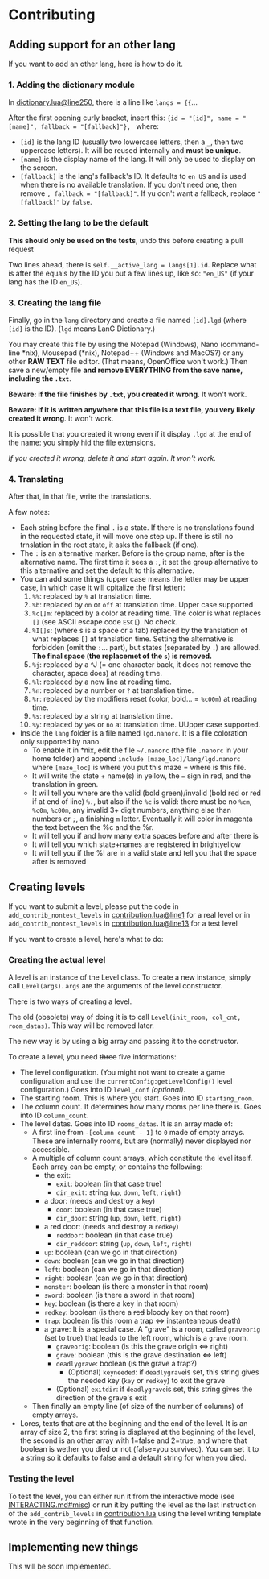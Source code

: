 # Contributing

## Adding support for an other lang
If you want to add an other lang, here is how to do it.

### 1. Adding the dictionary module
In [dictionary.lua@line250](dictionary.lua#L250), there is a line like `langs = {{`...

After the first opening curly bracket, insert this:
`{id = "[id]", name = "[name]", fallback = "[fallback]"}, `
where:
- `[id]` is the lang ID (usually two lowercase letters, then a `_`, then two uppercase letters). It will be reused internally and **must be unique**.
- `[name]` is the display name of the lang. It will only be used to display on the screen.
- `[fallback]` is the lang's fallback's ID. It defaults to `en_US` and is used when there is no available translation. If you don't need one, then remove `, fallback = "[fallback]"`. If yu don't want a fallback, replace `"[fallback]"` by `false`.

### 2. Setting the lang to be the default
**This should only be used on the tests**, undo this before creating a pull request

Two lines ahead, there is `self.__active_lang = langs[1].id`. Replace what is after the equals by the ID you put a few lines up, like so: `"en_US"` (if your lang has the ID `en_US`).

### 3. Creating the lang file
Finally, go in the `lang` directory and create a file named `[id].lgd` (where `[id]` is the ID). (`lgd` means LanG Dictionary.)

You may create this file by using the Notepad (Windows), Nano (command-line *nix), Mousepad (*nix), Notepad++ (Windows and MacOS?) or any other **RAW TEXT** file editor. (That means, OpenOffice won't work.)
Then save a new/empty file **and remove EVERYTHING from the save name, including the `.txt`**.

**Beware: if the file finishes by `.txt`, you created it wrong**. It won't work.

**Beware: if it is written anywhere that this file is a text file, you very likely created it wrong**. It won't work.

It is possible that you created it wrong even if it display `.lgd` at the end of the name: you simply hid the file extensions.

*If you created it wrong, delete it and start again. It won't work.*

### 4. Translating
After that, in that file, write the translations.

A few notes:
- Each string before the final `.` is a state. If there is no translations found in the requested state, it will move one step up. If there is still no trnslation in the root state, it asks the fallback (if one).
- The `:` is an alternative marker. Before is the group name, after is the alternative name. The first time it sees a `:`, it set the group alternative to this alternative and set the default to this alternative.
- You can add some things (upper case means the letter may be upper case, in which case it will cpitalize the first letter):
  1. `%%`: replaced by `%` at translation time.
  2. `%b`: replaced by `on` or `off` at translation time. Upper case supported
  3. `%c[]m`: replaced by a color at reading time. The color is what replaces `[]` (see ASCII escape code `ESC[`). No check.
  4. `%I[]s`: (where s is a space or a tab) replaced by the translation of what replaces `[]` at translation time. Setting the alternative is forbidden (omit the `:`... part), but states (separated by `.`) are allowed. **The final space (the replacemet of the `s`) is removed.**
  5. `%j`: replaced by a ^J (= one character back, it does not remove the character, space does) at reading time.
  6. `%l`: replaced by a new line at reading time.
  7. `%n`: replaced by a number or `?` at translation time.
  8. `%r`: replaced by the modifiers reset (color, bold... = `%c00m`) at reading time.
  9. `%s`: replaced by a string at translation time.
  10. `%y`: replaced by `yes` or `no` at translation time. UUpper case supported.
- Inside the `lang` folder is a file named `lgd.nanorc`. It is a file coloration only supported by nano.
  - To enable it in *nix, edit the file `~/.nanorc` (the file `.nanorc` in your home folder) and append `include [maze_loc]/lang/lgd.nanorc` where `[maze_loc]` is where you put this maze = where is this file.
  - It will write the state + name(s) in yellow, the `=` sign in red, and the translation in green.
  - It will tell you where are the valid (bold green)/invalid (bold red or red if at end of line) `%.`, but also if the `%c` is valid: there must be no `%cm`, `%c0m`, `%c00m`, any invalid 3+ digit numbers, anything else than numbers or `;`, a finishing `m` letter. Eventually it will color in magenta the text between the %c and the %r.
  - It will tell you if and how many extra spaces before and after there is
  - It will tell you which state+names are registered in brightyellow
  - It will tell you if the %I are in a valid state and tell you that the space after is removed

## Creating levels
If you want to submit a level, please put the code in `add_contrib_nontest_levels` in [contribution.lua@line1]( contribution.lua#L1) for a real level or in `add_contrib_nontest_levels` in [contribution.lua@line13]( contribution.lua#L13) for a test level

If you want to create a level, here's what to do:
### Creating the actual level
A level is an instance of the Level class. To create a new instance, simply call `Level(args)`.
`args` are the arguments of the level constructor.

There is two ways of creating a level.

The old \(obsolete) way of doing it is to call `Level(init_room, col_cnt, room_datas)`.
This way will be removed later.

The new way is by using a big array and passing it to the constructor.

To create a level, you need ~~three~~ five informations:
- The level configuration. \(You might not want to create a game configuration and use the `currentConfig:getLevelConfig()` level configuration.) Goes into ID `level_conf` *\(optional)*.
- The starting room. This is where you start. Goes into ID `starting_room`.
- The column count. It determines how many rooms per line there is. Goes into ID `column_count`.
- The level datas. Goes into ID `rooms_datas`. It is an array made of:
  - A first line from `-[column count - 1]` to `0` made of empty arrays. These are internally rooms, but are (normally) never displayed nor accessible.
  - A multiple of column count arrays, which constitute the level itself. Each array can be empty, or contains the following:
    - the exit:
      - `exit`: boolean (in that case true)
      - `dir_exit`: string (`up`, `down`, `left`, `right`)
    - a door: (needs and destroy a `key`)
      - `door`: boolean (in that case true)
      - `dir_door`: string (`up`, `down`, `left`, `right`)
    - a red door: (needs and destroy a `redkey`)
        - `reddoor`: boolean (in that case true)
        - `dir_reddoor`: string (`up`, `down`, `left`, `right`)
    - `up`: boolean (can we go in that direction)
    - `down`: boolean (can we go in that direction)
    - `left`: boolean (can we go in that direction)
    - `right`: boolean (can we go in that direction)
    - `monster`: boolean (is there a monster in that room)
    - `sword`: boolean (is there a sword in that room)
    - `key`: boolean (is there a key in that room)
    - `redkey`: boolean (is there a ~~red~~ bloody key on that room)
    - `trap`: boolean (is this room a trap <=> instanteaneous death)
    - a grave: It is a special case. A "grave" is a room, called `graveorig` (set to true) that leads to the left room, which is a `grave` room.
      - `graveorig`: boolean (is this the grave origin <=> right)
      - `grave`: boolean (this is the grave destination <=> left)
      - `deadlygrave`: boolean (is the grave a trap?)
        - \(Optional) `keyneeded`: if `deadlygrave`is set, this string gives the needed key (`key` or `redkey`) to exit the grave
      - \(Optional) `exitdir`: if `deadlygrave`is set, this string gives the direction of the grave's exit
  - Then finally an empty line (of size of the number of columns) of empty arrays.
- Lores, texts that are at the beginning and the end of the level. It is an array of size 2, the first string is displayed at the beginning of the level, the second is an other array with 1=false and 2=true, and where that boolean is wether you died or not (false=you survived). You can set it to a string so it defaults to false and a default string for when you died.

### Testing the level
To test the level, you can either run it from the interactive mode (see [INTERACTING.md#misc](INTERACTING.md#misc)) or run it by putting the level as the last instruction of the `add_contrib_levels` in [contribution.lua](contribution.lua) using the level writing template wrote in the very beginning of that function.

## Implementing new things
This will be soon implemented.
